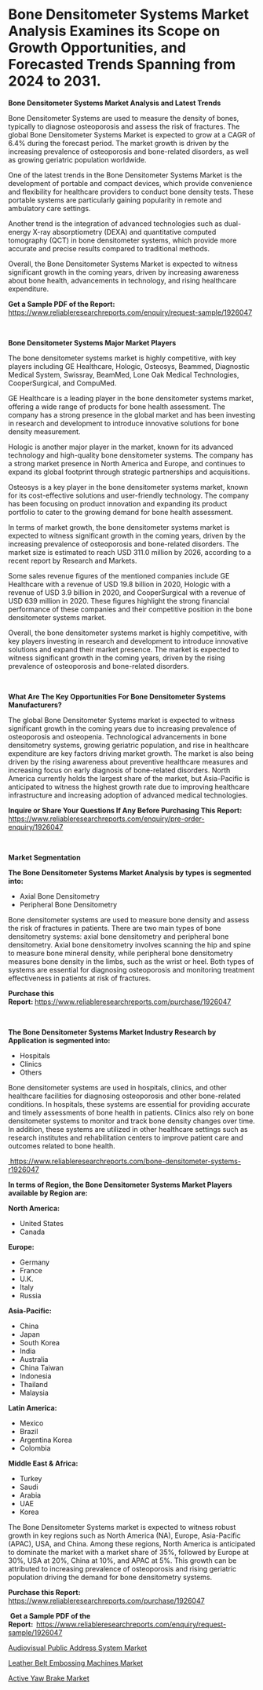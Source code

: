 <p><h1>Bone Densitometer Systems Market Analysis Examines its Scope on Growth Opportunities, and Forecasted Trends Spanning from 2024 to 2031.</h1></p><p><strong>Bone Densitometer Systems Market Analysis and Latest Trends</strong></p>
<p><p>Bone Densitometer Systems are used to measure the density of bones, typically to diagnose osteoporosis and assess the risk of fractures. The global Bone Densitometer Systems Market is expected to grow at a CAGR of 6.4% during the forecast period. The market growth is driven by the increasing prevalence of osteoporosis and bone-related disorders, as well as growing geriatric population worldwide.</p><p>One of the latest trends in the Bone Densitometer Systems Market is the development of portable and compact devices, which provide convenience and flexibility for healthcare providers to conduct bone density tests. These portable systems are particularly gaining popularity in remote and ambulatory care settings.</p><p>Another trend is the integration of advanced technologies such as dual-energy X-ray absorptiometry (DEXA) and quantitative computed tomography (QCT) in bone densitometer systems, which provide more accurate and precise results compared to traditional methods.</p><p>Overall, the Bone Densitometer Systems Market is expected to witness significant growth in the coming years, driven by increasing awareness about bone health, advancements in technology, and rising healthcare expenditure.</p></p>
<p><strong>Get a Sample PDF of the Report:&nbsp;</strong> <a href="https://www.reliableresearchreports.com/enquiry/request-sample/1926047">https://www.reliableresearchreports.com/enquiry/request-sample/1926047</a></p>
<p>&nbsp;</p>
<p><strong>Bone Densitometer Systems Major Market Players</strong></p>
<p><p>The bone densitometer systems market is highly competitive, with key players including GE Healthcare, Hologic, Osteosys, Beammed, Diagnostic Medical System, Swissray, BeamMed, Lone Oak Medical Technologies, CooperSurgical, and CompuMed. </p><p>GE Healthcare is a leading player in the bone densitometer systems market, offering a wide range of products for bone health assessment. The company has a strong presence in the global market and has been investing in research and development to introduce innovative solutions for bone density measurement. </p><p>Hologic is another major player in the market, known for its advanced technology and high-quality bone densitometer systems. The company has a strong market presence in North America and Europe, and continues to expand its global footprint through strategic partnerships and acquisitions.</p><p>Osteosys is a key player in the bone densitometer systems market, known for its cost-effective solutions and user-friendly technology. The company has been focusing on product innovation and expanding its product portfolio to cater to the growing demand for bone health assessment.</p><p>In terms of market growth, the bone densitometer systems market is expected to witness significant growth in the coming years, driven by the increasing prevalence of osteoporosis and bone-related disorders. The market size is estimated to reach USD 311.0 million by 2026, according to a recent report by Research and Markets.</p><p>Some sales revenue figures of the mentioned companies include GE Healthcare with a revenue of USD 19.8 billion in 2020, Hologic with a revenue of USD 3.9 billion in 2020, and CooperSurgical with a revenue of USD 639 million in 2020. These figures highlight the strong financial performance of these companies and their competitive position in the bone densitometer systems market. </p><p>Overall, the bone densitometer systems market is highly competitive, with key players investing in research and development to introduce innovative solutions and expand their market presence. The market is expected to witness significant growth in the coming years, driven by the rising prevalence of osteoporosis and bone-related disorders.</p></p>
<p>&nbsp;</p>
<p><strong>What Are The Key Opportunities For Bone Densitometer Systems Manufacturers?</strong></p>
<p><p>The global Bone Densitometer Systems market is expected to witness significant growth in the coming years due to increasing prevalence of osteoporosis and osteopenia. Technological advancements in bone densitometry systems, growing geriatric population, and rise in healthcare expenditure are key factors driving market growth. The market is also being driven by the rising awareness about preventive healthcare measures and increasing focus on early diagnosis of bone-related disorders. North America currently holds the largest share of the market, but Asia-Pacific is anticipated to witness the highest growth rate due to improving healthcare infrastructure and increasing adoption of advanced medical technologies.</p></p>
<p><strong>Inquire or Share Your Questions If Any Before Purchasing This Report:</strong> <a href="https://www.reliableresearchreports.com/enquiry/pre-order-enquiry/1926047">https://www.reliableresearchreports.com/enquiry/pre-order-enquiry/1926047</a></p>
<p>&nbsp;</p>
<p><strong>Market Segmentation</strong></p>
<p><strong>The Bone Densitometer Systems Market Analysis by types is segmented into:</strong></p>
<p><ul><li>Axial Bone Densitometry</li><li>Peripheral Bone Densitometry</li></ul></p>
<p><p>Bone densitometer systems are used to measure bone density and assess the risk of fractures in patients. There are two main types of bone densitometry systems: axial bone densitometry and peripheral bone densitometry. Axial bone densitometry involves scanning the hip and spine to measure bone mineral density, while peripheral bone densitometry measures bone density in the limbs, such as the wrist or heel. Both types of systems are essential for diagnosing osteoporosis and monitoring treatment effectiveness in patients at risk of fractures.</p></p>
<p><strong>Purchase this Report:&nbsp;</strong><a href="https://www.reliableresearchreports.com/purchase/1926047">https://www.reliableresearchreports.com/purchase/1926047</a></p>
<p>&nbsp;</p>
<p><strong>The Bone Densitometer Systems Market Industry Research by Application is segmented into:</strong></p>
<p><ul><li>Hospitals</li><li>Clinics</li><li>Others</li></ul></p>
<p><p>Bone densitometer systems are used in hospitals, clinics, and other healthcare facilities for diagnosing osteoporosis and other bone-related conditions. In hospitals, these systems are essential for providing accurate and timely assessments of bone health in patients. Clinics also rely on bone densitometer systems to monitor and track bone density changes over time. In addition, these systems are utilized in other healthcare settings such as research institutes and rehabilitation centers to improve patient care and outcomes related to bone health.</p></p>
<p><a href="https://www.reliableresearchreports.com/bone-densitometer-systems-r1926047">&nbsp;https://www.reliableresearchreports.com/bone-densitometer-systems-r1926047</a></p>
<p><strong>In terms of Region, the Bone Densitometer Systems Market Players available by Region are:</strong></p>
<p>
    <p> <strong> North America: </strong>
        <ul>
            <li>United States</li>
            <li>Canada</li>
        </ul>
        </p> 
    <p> <strong> Europe: </strong>
        <ul>
            <li>Germany</li>
            <li>France</li>
            <li>U.K.</li>
            <li>Italy</li>
            <li>Russia</li>
        </ul>
        </p> 
    <p> <strong> Asia-Pacific: </strong>
        <ul>
            <li>China</li>
            <li>Japan</li>
            <li>South Korea</li>
            <li>India</li>
            <li>Australia</li>
            <li>China Taiwan</li>
            <li>Indonesia</li>
            <li>Thailand</li>
            <li>Malaysia</li>
        </ul>
        </p> 
    <p> <strong> Latin America: </strong>
        <ul>
            <li>Mexico</li>
            <li>Brazil</li>
            <li>Argentina Korea</li>
            <li>Colombia</li>
        </ul>
        </p> 
    <p> <strong> Middle East & Africa: </strong>
        <ul>
            <li>Turkey</li>
            <li>Saudi</li>
            <li>Arabia</li>
            <li>UAE</li>
            <li>Korea</li>
        </ul>
    </p>
    </p>
<p><p>The Bone Densitometer Systems market is expected to witness robust growth in key regions such as North America (NA), Europe, Asia-Pacific (APAC), USA, and China. Among these regions, North America is anticipated to dominate the market with a market share of 35%, followed by Europe at 30%, USA at 20%, China at 10%, and APAC at 5%. This growth can be attributed to increasing prevalence of osteoporosis and rising geriatric population driving the demand for bone densitometry systems.</p></p>
<p><strong>Purchase this Report: </strong><a href="https://www.reliableresearchreports.com/purchase/1926047">https://www.reliableresearchreports.com/purchase/1926047</a></p>
<p>&nbsp;<strong>Get a Sample PDF of the Report:&nbsp;&nbsp;</strong><a href="https://www.reliableresearchreports.com/enquiry/request-sample/1926047">https://www.reliableresearchreports.com/enquiry/request-sample/1926047</a></p>
<p><strong></strong></p>
<p><p><a href="https://github.com/bznecsdb5/Market-Research-Report-List-1/blob/main/audiovisual-public-address-system-market.md">Audiovisual Public Address System Market</a></p><p><a href="https://github.com/cheribeninsig/Market-Research-Report-List-1/blob/main/leather-belt-embossing-machines-market.md">Leather Belt Embossing Machines Market</a></p><p><a href="https://github.com/maesanjaya8/Market-Research-Report-List-1/blob/main/active-yaw-brake-market.md">Active Yaw Brake Market</a></p></p>